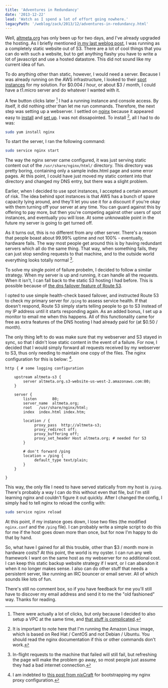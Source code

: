 ```yaml
---
title: 'Adventures in Redundancy'
date: '2013-12-22'
lead: 'Watch as I spend a lot of effort going nowhere.'
legacyPath: '/weblog/zack/2013/12/adventures-in-redundancy.html'
---
```


Well, [altmeta.org](/) has only been up for two days, and I've already upgraded the hosting. As I briefly mentioned [in my last weblog post](/broken-computer-new-website/), I was running as a completely static website out of S3. There are a lot of cool things that you can do with such a website, but to get anything flashy you have to write a lot of javascript and use a hosted datastore. This did not sound like my current idea of fun.

To do anything other than static, however, I would need a server. Because I was already running on the AWS infrastructure, I looked to their [spot instances](https://aws.amazon.com/ec2/spot-instances/) for my solution. For $0.004 / hour, or about $3 / month, I could have a t1.micro server and do whatever I wanted with it.

A few button clicks later [^1] I had a running instance and console access. By itself, it did nothing other than let me run commands. Therefore, the next step was setting up a webserver. I settled on [nginx](http://nginx.org/) because it appeared easy to [install](http://nginx.org/en/linux_packages.html) and [set up](http://nginx.org/en/docs/beginners_guide.html). I was not dissapointed. To install [^2], all I had to do was:

```sh
sudo yum install nginx
```

To start the server, I ran the following command:

```sh
sudo service nginx start
```

The way the nginx server came configured, it was just serving static content out of the `/usr/share/nginx/html/` directory. This directory was pretty boring, containing only a sample index.html page and some error pages. At this point, I could have just moved my static content into that directory and changed my DNS entry, but there was a slight problem.

Earlier, when I decided to use spot instances, I accepted a certain amount of risk. The idea behind spot instances is that AWS has a bunch of spare capacity lying around, and they'll let you use it for a discount if you're okay with them turning off your server at any time. You can guard against this by offering to pay more, but then you're competing against other users of spot instances, and eventually you will lose. At some unknowable point in the future my server is going to get turned off.

As it turns out, this is no different from any other server. There's a reason that people boast about 99.99% uptime and not 100% - eventually, hardware fails. The way most people get around this is by having redundant servers which all do the same thing. That way, when something fails, they can just stop sending requests to that machine, and to the outside world everything looks totally normal [^3].

To solve my single point of failure probelm, I decided to follow a similar strategy. When my server is up and running, it can handle all the requests. When it isn't, I can fall back to the static S3 hosting I had before. This is possible because of [the dns failover feature of Route 53](http://docs.aws.amazon.com/Route53/latest/DeveloperGuide/dns-failover.html).

I opted to use simple health-check based failover, and instructed Route 53 to check my primary server for `/ping` to assess service health. If that doesn't respond, Route 53 simply starts telling people to go to S3 instead of my IP address until it starts responding again. As an added bonus, I set up a monitor to email me when this happens. All of this functionality came for free as extra features of the DNS hosting I had already paid for (at \$0.50 / month).

The only thing left to do was make sure that my webserver and S3 stayed in sync, so that I didn't lose static content in the event of a failure. For now, I decided that I would simply forward all requests received by my webserver to S3, thus only needing to maintain one copy of the files. The nginx configuration for this is below: [^4].

```nginx
http { # some logging configuration

    upstream altmeta-s3 {
        server altmeta.org.s3-website-us-west-2.amazonaws.com:80;
    }

    server {
        listen       80;
        server_name  altmeta.org;
        root   /usr/share/nginx/html;
        index  index.html index.htm;

        location / {
             proxy_pass  http://altmeta-s3;
             proxy_redirect off;
             proxy_buffering off;
             proxy_set_header Host altmeta.org; # needed for S3
        }

        # don't forward /ping
        location = /ping {
             default_type text/plain;
        }
    }

}
```

This way, the only file I need to have served statically from my host is `/ping`. There's probably a way I can do this without even that file, but I'm still learning nginx and couldn't figure it out quickly. After I changed the config, I simply had to tell nginx to reload the config with:

```sh
sudo service nginx reload
```

At this point, if my instance goes down, I lose two files (the modified `nginx.conf` and the `/ping` file). I can probably write a simple script to do this for me if the host goes down more than once, but for now I'm happy to do that by hand.

So, what have I gained for all this trouble, other than \$3 / month more in hardware costs? At this point, the world is my oyster. I can run any web framework I want on the same host as my webserver for no additional cost. I can keep this static backup website strategy if I want, or I can abandon it when it no longer makes sense. I also can do other stuff that needs a persistent server, like running an IRC bouncer or email server. All of which sounds like lots of fun.

There's still no comment box, so if you have feedback for me you'll still have to discover my email address and send it to me the "old fashioned" way. Thanks for reading.

[^1]: There were actually a lot of clicks, but only because I decided to also setup a VPC at the same time, and [that stuff is complicated](http://docs.aws.amazon.com/AmazonVPC/latest/UserGuide/VPC_Introduction.html).
[^2]: It is important to note here that I'm running the Amazon Linux image, which is based on Red Hat / CentOS and not Debian / Ubuntu. You should read the nginx documentation if this or other commands don't work.
[^3]: In-flight requests to the machine that failed will still fail, but refreshing the page will make the problem go away, so most people just assume they had a bad internet connection.
[^4]: I am indebted to [this post from nixCraft](http://www.cyberciti.biz/tips/using-nginx-as-reverse-proxy.html) for bootstrapping my nginx proxy configuration.
